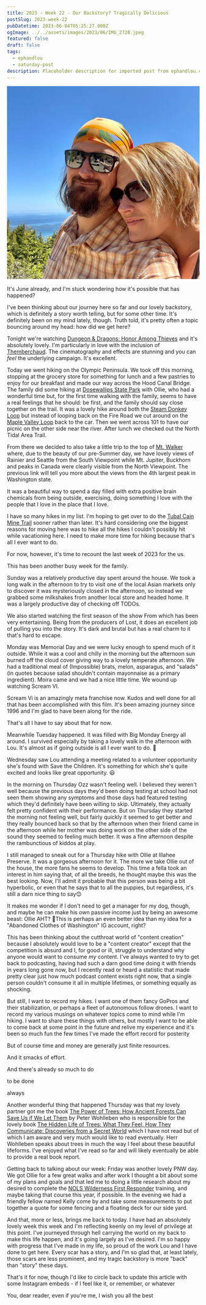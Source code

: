 ```yaml
---
title: 2023 - Week 22 - Our Backstory? Tragically Delicious
postSlug: 2023-week-22
pubDatetime: 2023-06-04T05:25:27.000Z
ogImage: ../../assets/images/2023/06/IMG_2728.jpeg
featured: false
draft: false
tags:
  - ephandlou
  - saturday-post
description: Placeholder description for imported post from ephandlou.com
---
```


![Featured Image](../../assets/images/2023/06/IMG_2728.jpeg)

It's June already, and I'm stuck wondering how it's possible that has happened?

I've been thinking about our journey here so far and our lovely backstory, which is definitely a story worth telling, but for some other time. It's definitely been on my mind lately, though. Truth told, it's pretty often a topic bouncing around my head: how did we get here?

Tonight we're watching [Dungeon & Dragons: Honor Among Thieves](https://m.imdb.com/title/tt2906216/) and it's absolutely lovely. I'm particularly in love with the inclusion of [Themberchaud](https://forgottenrealms.fandom.com/wiki/Themberchaud). The cinematography and effects are stunning and you can _feel_ the underlying campaign. It's excellent.

Today we went hiking on the Olympic Peninsula. We took off this morning, stopping at the grocery store for something for lunch and a few pastries to enjoy for our breakfast and made our way across the Hood Canal Bridge. The family did some hiking at [Dosewallips State Park](https://parks.wa.gov/499/Dosewallips) with Ollie, who had a wonderful time but, for the first time walking with the family, seems to have a real feelings that he should: be first, and the family should say close together on the trail. It was a lovely hike around both the [Steam Donkey Loop](https://www.wta.org/go-hiking/hikes/dosewallips-state-park-steam-donkey-trail#hike-full-description) but instead of looping back on the Fire Road we cut around on the [Maple Valley Loop](https://www.wta.org/go-hiking/hikes/dosewallips-state-park-maple-valley-loop) back to the car. Then we went across 101 to have our picnic on the other side near the river. After lunch we checked out the North Tidal Area Trail.

From there we decided to also take a little trip to the top of [Mt. Walker](https://www.fs.usda.gov/recarea/olympic/recarea/?recid=47889) where, due to the beauty of our pre-Summer day, we have lovely views of Rainier and Seattle from the South Viewpoint while Mt. Jupiter, Buckhorn and peaks in Canada were clearly visible from the North Viewpoint. The previous link will tell you more about the views from the 4th largest peak in Washington state.

It was a beautiful way to spend a day filled with extra positive brain chemicals from being outside, exercising, doing something I love with the people that I love in the place that I love.

I have so many hikes in my list. I'm hoping to get over to do the [Tubal Cain Mine Trail](https://www.fs.usda.gov/recarea/olympic/recreation/recarea/?recid=47949) sooner rather than later. It's hard considering one the biggest reasons for moving here was to hike all the hikes I couldn't possibly hit while vacationing here. I need to make more time for hiking because that's all I ever want to do.

For now, however, it's time to recount the last week of 2023 for the us.

This has been another busy week for the family.

Sunday was a relatively productive day spent around the house. We took a long walk in the afternoon to try to visit one of the local Asian markets only to discover it was mysteriously closed in the afternoon, so instead we grabbed some milkshakes from another local store and headed home. It was a largely productive day of checking off TODOs.

We also started watching the first season of the show From which has been very entertaining. Being from the producers of Lost, it does an excellent job of pulling you into the story. It's dark and brutal but has a real charm to it that's hard to escape.

Monday was Memorial Day and we were lucky enough to spend much of it outside. While it was a cool and chilly in the morning but the afternoon sun burned off the cloud cover giving way to a lovely temperate afternoon. We had a traditional meal of (Impossible) brats, melon, asparagus, and "salads" (in quotes because salad shouldn't contain mayonnaise as a primary ingredient). Moira came and we had a nice little time. We wound up watching Scream VI.

Scream Vi is an amazingly meta franchise now. Kudos and well done for all that has been accomplished with this film. It's been amazing journey since 1996 and I'm glad to have been along for the ride.

That's all I have to say about that for now.

Meanwhile Tuesday happened. It was filled with Big Monday Energy all around. I survived especially by taking a lovely walk in the afternoon with Lou. It's almost as if going outside is all I ever want to do. 🤔

Wednesday saw Lou attending a meeting related to a volunteer opportunity she's found with Save the Children. It's something for which she's quite excited and looks like great opportunity. 😃

In the morning on Thursday Ozz wasn't feeling well. I believed they weren't well because the previous days they'd been doing testing at school had not seen them showing any symptoms and those days had featured testing which they'd definitely have been willing to skip. Ultimately, they actually felt pretty confident with their performance. But on Thursday they started the morning not feeling well, but fairly quickly it seemed to get better and they really bounced back so that by the afternoon when their friend came in the afternoon while her mother was doing work on the other side of the sound they seemed to feeling much better. It was a fine afternoon despite the rambunctious of kiddos at play.

I still managed to sneak out for a Thursday hike with Ollie at Illahee Preserve. It was a gorgeous afternoon for it. The more we take Ollie out of the house, the more fans he seems to develop. This time a fella took an interest in him saying that, of all the breeds, he thought maybe this was the best looking. Now, I'll admit it probable that this person was being a bit hyperbolic, or even that he says that to all the puppies, but regardless, it's still a darn nice thing to say😊

It makes me wonder if I don't need to get a manager for my dog, though, and maybe he can make his own passive income just by being an awesome beast: Ollie AHT? 🤔This is perhaps an even better idea than my idea for a "Abandoned Clothes of Washington" IG account, right?

This has been thinking about the cutthroat world of "content creation" because I absolutely would love to be a "content creator" except that the competition is absurd and I, for good or ill, struggle to understand why anyone would want to consume _my_ content. I've always wanted to try to get back to podcasting, having had such a darn good time doing it with friends in years long gone now, but I recently read or heard a statistic that made pretty clear just how much podcast content exists right now, that a single person couldn't consume it all in multiple lifetimes, or something equally as shocking.

But still, I want to record my hikes. I want one of them fancy GoPros and their stabilization, or perhaps a fleet of autonomous follow drones. I want to record my various musings on whatever topics come to mind while I'm hiking. I want to share these things with others, but mostly I want to be able to come back at some point in the future and relive my experience and it's been so much fun the few times I've made the effort record for posterity

But of course time and money are generally just finite resources.

And it smacks of effort.

And there's already so much to do

to be done

always

Another wonderful thing that happened Thursday was that my lovely partner got me the book [The Power of Trees: How Ancient Forests Can Save Us if We Let Them](https://www.goodreads.com/book/show/107095788-the-power-of-trees) by Peter Wohlleben who is responsible for the lovely book [The Hidden Life of Trees: What They Feel, How They Communicate: Discoveries from a Secret World](https://www.goodreads.com/book/show/28256439-the-hidden-life-of-trees) which I have not read but of which I am aware and very much would like to read eventually. Herr Wohlleben speaks about trees in much the way I feel about these beautiful lifeforms. I've enjoyed what I've read so far and will likely eventually be able to provide a real book report.

Getting back to talking about our week: Friday was another lovely PNW day. We got Ollie for a few great walks and after work I thought a bit about some of my plans and goals and that led me to doing a little research about my desired to complete the [NOLS Wilderness First Responder](https://www.nols.edu/en/coursefinder/courses/wilderness-first-responder-WFR/) training, and maybe taking that course this year, if possible. In the evening we had a friendly fellow named Kelly come by and take some measurements to put together a quote for some fencing and a floating deck for our side yard.

And that, more or less, brings me back to today. I have had an absolutely lovely week this week and I'm reflecting keenly on my level of privilege at this point. I've journeyed through hell carrying the world on my back to make this life happen, and it's going largely as I've desired. I'm so happy with progress that I've made in my life, so proud of the work Lou and I have done to get here. Every scar has a story, and I'm so glad that, at least lately, those scars are less prominent, and my tragic backstory is more "back" than "story" these days.

That's it for now, though I'd like to circle back to update this article with some Instagram embeds - if I feel like it, or remember, or whatever

You, dear reader, even if you're me, I wish you all the best
